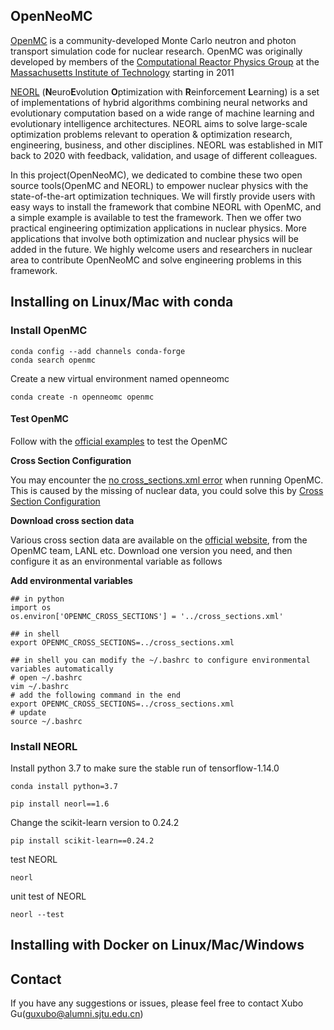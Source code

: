 ## OpenNeoMC

[OpenMC](https://docs.openmc.org/en/stable/index.html) is a community-developed Monte Carlo neutron and photon transport simulation code for nuclear research. OpenMC was originally developed by members of the [Computational Reactor Physics Group](http://crpg.mit.edu/) at the [Massachusetts Institute of Technology](https://web.mit.edu/) starting in 2011

[NEORL](https://neorl.readthedocs.io/en/latest/index.html) (**N**euro**E**volution **O**ptimization with **R**einforcement **L**earning) is a set of implementations of hybrid algorithms combining neural networks and evolutionary computation based on a wide range of machine learning and evolutionary intelligence architectures. NEORL aims to solve large-scale optimization problems relevant to operation & optimization research, engineering, business, and other disciplines. NEORL was established in MIT back to 2020 with feedback, validation, and usage of different colleagues. 

In this project(OpenNeoMC), we dedicated to combine these two open source tools(OpenMC and NEORL) to empower nuclear physics with the state-of-the-art optimization techniques. We will firstly provide users with easy ways to install the framework that combine NEORL with OpenMC, and a simple example is available to test the framework. Then we offer two practical engineering optimization applications in nuclear physics. More applications that involve both optimization and nuclear physics will be added in the future. We highly welcome users and researchers in nuclear area to contribute OpenNeoMC and solve engineering problems in this framework.

## Installing on Linux/Mac with conda

### Install OpenMC

```shell
conda config --add channels conda-forge
conda search openmc
```

Create a new virtual environment named openneomc

```shell
conda create -n openneomc openmc
```

#### Test OpenMC

Follow with the [official examples]( https://docs.openmc.org/en/stable/examples/index.html) to test the OpenMC

**Cross Section Configuration**

You may encounter the [no cross_sections.xml error]( https://github.com/openmc-dev/openmc/issues/1855) when running OpenMC. This is caused by the missing of nuclear data, you could solve this by [Cross Section Configuration](https://docs.openmc.org/en/stable/usersguide/cross_sections.html)

**Download cross section data**

Various cross section data are available on the [official website](https://openmc.org/data-libraries/), from the OpenMC team, LANL etc. Download one version you need, and then configure it as an environmental variable as follows

**Add environmental variables**

```shell
## in python
import os
os.environ['OPENMC_CROSS_SECTIONS'] = '../cross_sections.xml'

## in shell
export OPENMC_CROSS_SECTIONS=../cross_sections.xml

## in shell you can modify the ~/.bashrc to configure environmental variables automatically
# open ~/.bashrc
vim ~/.bashrc
# add the following command in the end 
export OPENMC_CROSS_SECTIONS=../cross_sections.xml
# update 
source ~/.bashrc

```



### Install NEORL

Install python 3.7 to make sure the stable run of tensorflow-1.14.0 

```shell
conda install python=3.7 
```

```shell
pip install neorl==1.6
```

Change the scikit-learn version to 0.24.2

```shell
pip install scikit-learn==0.24.2
```

test NEORL

```shell
neorl
```

unit test of NEORL

```SHELL
neorl --test
```



## Installing with Docker on Linux/Mac/Windows 



## Contact 

If you have any suggestions or issues, please feel free to contact Xubo Gu(guxubo@alumni.sjtu.edu.cn)

